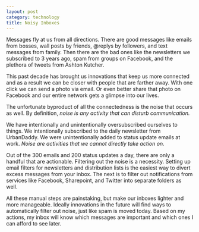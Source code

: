 ```yaml
---
layout: post
category: technology
title: Noisy Inboxes
---
```


Messages fly at us from all directions.  There are good messages like emails from bosses, wall posts by friends, @replys by followers, and text messages from family.  Then there are the bad ones like the newsletters we subscribed to 3 years ago, spam from groups on Facebook, and the plethora of tweets from Ashton Kutcher.

This past decade has brought us innovations that keep us more connected and as a result we can be closer with people that are farther away. With one click we can send a photo via email.  Or even better share that photo on Facebook and our entire network gets a glimpse into our lives.

The unfortunate byproduct of all the connectedness is the noise that occurs as well.  By definition, *noise is any activity that can disturb communication.*

We have intentionally and unintentionally oversubscribed ourselves to things.  We intentionally subscribed to the daily newsletter from UrbanDaddy. We were unintentionally added to status update emails at work.  *Noise are activities that we cannot directly take action on.*

Out of the 300 emails and 200 status updates a day, there are only a handful that are actionable.  Filtering out the noise is a necessity.  Setting up email filters for newsletters and distribution lists is the easiest way to divert excess messages from your inbox.  The next is to filter out notifications from services like Facebook, Sharepoint, and Twitter into separate folders as well.

All these manual steps are painstaking, but make our inboxes lighter and more manageable.  Ideally innovations in the future will find ways to automatically filter out noise, just like spam is moved today.  Based on my actions, my inbox will know which messages are important and which ones I can afford to see later.